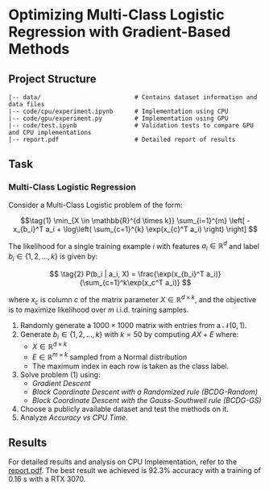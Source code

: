 # Optimizing Multi-Class Logistic Regression with Gradient-Based Methods

## Project Structure

```
|-- data/                          # Contains dataset information and data files
|-- code/cpu/experiment.ipynb      # Implementation using CPU
|-- code/gpu/experiment.py         # Implementation using GPU
|-- code/test.ipynb                # Validation tests to compare GPU and CPU implementations
|-- report.pdf                     # Detailed report of results
```

## Task

### Multi-Class Logistic Regression

Consider a Multi-Class Logistic problem of the form:

$$\tag{1} \min_{X \in \mathbb{R}^{d \times k}} \sum_{i=1}^{m} \left[ -x_{b_i}^T a_i + \log\left( \sum_{c=1}^{k} \exp(x_{c}^T a_i) \right) \right] $$

The likelihood for a single training example $i$ with features $a_i \in \mathbb{R}^{d}$ and label $b_i \in \{1, 2, \ldots, k\}$ is given by:

$$ \tag{2} P(b_i | a_i, X) = \frac{\exp(x_{b_i}^T a_i)}{\sum_{c=1}^k\exp(x_c^T a_i)} $$

where $x_c$ is column $c$ of the matrix parameter $X \in \mathbb{R}^{d \times k}$, and the objective is to maximize likelihood over $m$ i.i.d. training samples.


1. Randomly generate a $1000 \times 1000$ matrix with entries from a $\mathcal{N}(0,1)$.
2. Generate $b_i \in \{1, 2, \ldots, k\}$ with $k = 50$ by computing $AX + E$ where:
   - $X \in \mathbb{R}^{d \times k}$
   - $E \in \mathbb{R}^{m \times k}$ sampled from a Normal distribution
   - The maximum index in each row is taken as the class label.
3. Solve problem $(1)$ using:
   - *Gradient Descent*
   - *Block Coordinate Descent with a Randomized rule (BCDG-Random)*
   - *Block Coordinate Descent with the Gauss-Southwell rule (BCDG-GS)*
4. Choose a publicly available dataset and test the methods on it.
5. Analyze *Accuracy vs CPU Time*.

## Results

For detailed results and analysis on CPU Implementation, refer to the [report.pdf](./report.pdf).
The best result we achieved is 92.3% accuracy with a training of 0.16 s with a RTX 3070.


